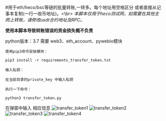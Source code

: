 #用于eth/heco/bsc等链的批量转账,一转多。每个地址用空格区分 或者直接从记事本复制(一行一收币地址)。<\br>
*本脚本仅用于heco测试网，如需要在其他主网上转账，请修改usdt合约地址及RPC。*

**使用本脚本导致转账错误的资金损失概不负责**

python版本：3.7
需要 web3、eth_account、pywebio模块


```
使用pip3命令安装模块：

pip3 install -r requirements_transfer_token.txt

输入私钥：

在当前目录的private_key 中输入私钥

执行一下命令：

python3 transfer_token.py
```

在弹窗中输入 相应信息
![transfer_token1](https://github.com/TRYtoBest/batch_transfer_in_heco/blob/main/transfer_token1.png)
![transfer_token2](https://github.com/TRYtoBest/batch_transfer_in_heco/blob/main/transfer_token2.png)
![transfer_token3](https://github.com/TRYtoBest/batch_transfer_in_heco/blob/main/transfer_token3.png)
![transfer_token4](https://github.com/TRYtoBest/batch_transfer_in_heco/blob/main/transfer_token4.png)